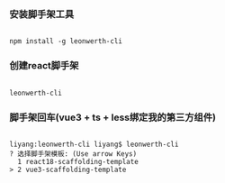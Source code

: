 
### 安装脚手架工具  

```

npm install -g leonwerth-cli

```

### 创建react脚手架 

```

leonwerth-cli  

```

### 脚手架回车(vue3 + ts + less绑定我的第三方组件)  

```

liyang:leonwerth-cli liyang$ leonwerth-cli
? 选择脚手架模板: (Use arrow Keys)
  1 react18-scaffolding-template
> 2 vue3-scaffolding-template

```






